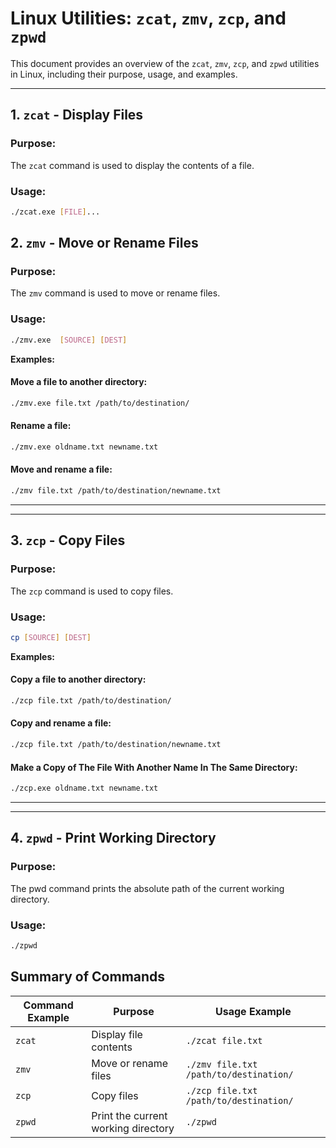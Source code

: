 # Linux Utilities: `zcat`, `zmv`, `zcp`, and `zpwd`

This document provides an overview of the `zcat`, `zmv`, `zcp`, and `zpwd` utilities in Linux, including their purpose, usage, and examples.

---

## 1. `zcat` -  Display Files

### Purpose:
The `zcat` command is used to display the contents of a file.

### Usage:
```bash
./zcat.exe [FILE]...
```


## 2. `zmv` - Move or Rename Files

### Purpose:
The `zmv` command is used to move or rename files.

### Usage:
```bash
./zmv.exe  [SOURCE] [DEST]
```
**Examples:**

#### Move a file to another directory:
```bash
./zmv.exe file.txt /path/to/destination/
```

#### Rename a file:
```bash
./zmv.exe oldname.txt newname.txt
```
#### Move and rename a file:
```bash
./zmv file.txt /path/to/destination/newname.txt
```
---
---

## 3. `zcp` - Copy Files 
### Purpose:
The `zcp` command is used to copy files.

### Usage:
```bash
cp [SOURCE] [DEST]
```
**Examples:**

#### Copy a file to another directory:

```bash
./zcp file.txt /path/to/destination/
```

#### Copy and rename a file:
```bash
./zcp file.txt /path/to/destination/newname.txt
```

#### Make a Copy of The File With Another Name In The Same Directory:
```bash
./zcp.exe oldname.txt newname.txt
```
---
---

## 4. `zpwd` - Print Working Directory
### Purpose:
The pwd command prints the absolute path of the current working directory.

### Usage:
```bash
./zpwd
```




## Summary of Commands

| **Command Example**      | **Purpose**                                  |**Usage Example**
| -----------------------  | -------------------------------------------- | ---------------------------------------- 
| `zcat`                   | Display file contents                        |`./zcat file.txt`                            |
| `zmv`                    | Move or rename files                         | `./zmv file.txt /path/to/destination/`      |
| `zcp`                    | Copy files                                   | `./zcp file.txt /path/to/destination/`      |
| `zpwd`                   | Print the current working directory          | `./zpwd`                                    |





